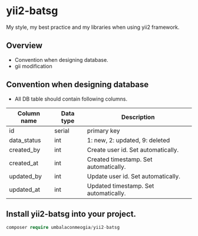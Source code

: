 # yii2-batsg
My style, my best practice and my libraries when using yii2 framework.

## Overview

* Convention when designing database.
* gii modification
 
## Convention when designing database

* All DB table should contain following columns.

Column name | Data type | Description
---|---|---
id | serial | primary key
data_status | int | 1: new, 2: updated, 9: deleted
created_by | int | Create user id. Set automatically.
created_at | int | Created timestamp. Set automatically.
updated_by | int | Update user id. Set automatically.
updated_at | int | Updated timestamp. Set automatically.


## Install yii2-batsg into your project.
```php
composer require umbalaconmeogia/yii2-batsg
```
